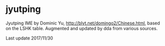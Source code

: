 # jyutping
Jyutping IME by Dominic Yu, http://blyt.net/domingo2/Chinese.html, based on the LSHK table.
Augmented and updated by dda from various sources.

Last update 2017/11/30

